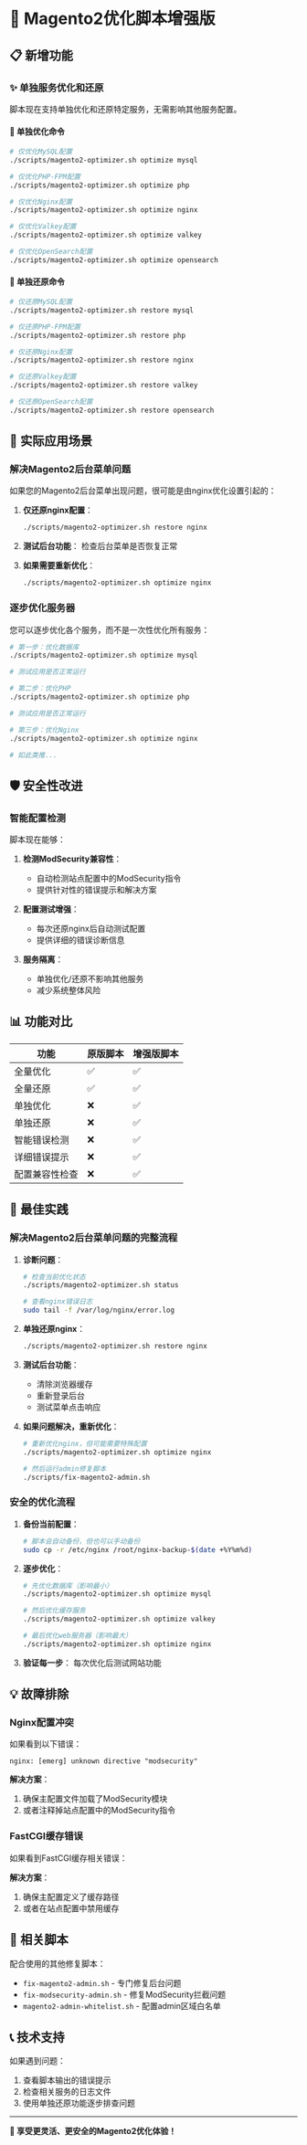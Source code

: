 # 🚀 Magento2优化脚本增强版

## 📋 新增功能

### ✨ 单独服务优化和还原

脚本现在支持单独优化和还原特定服务，无需影响其他服务配置。

#### 🔧 单独优化命令

```bash
# 仅优化MySQL配置
./scripts/magento2-optimizer.sh optimize mysql

# 仅优化PHP-FPM配置
./scripts/magento2-optimizer.sh optimize php

# 仅优化Nginx配置
./scripts/magento2-optimizer.sh optimize nginx

# 仅优化Valkey配置
./scripts/magento2-optimizer.sh optimize valkey

# 仅优化OpenSearch配置
./scripts/magento2-optimizer.sh optimize opensearch
```

#### 🔄 单独还原命令

```bash
# 仅还原MySQL配置
./scripts/magento2-optimizer.sh restore mysql

# 仅还原PHP-FPM配置
./scripts/magento2-optimizer.sh restore php

# 仅还原Nginx配置
./scripts/magento2-optimizer.sh restore nginx

# 仅还原Valkey配置
./scripts/magento2-optimizer.sh restore valkey

# 仅还原OpenSearch配置
./scripts/magento2-optimizer.sh restore opensearch
```

## 🎯 实际应用场景

### 解决Magento2后台菜单问题

如果您的Magento2后台菜单出现问题，很可能是由nginx优化设置引起的：

1. **仅还原nginx配置**：
   ```bash
   ./scripts/magento2-optimizer.sh restore nginx
   ```

2. **测试后台功能**：
   检查后台菜单是否恢复正常

3. **如果需要重新优化**：
   ```bash
   ./scripts/magento2-optimizer.sh optimize nginx
   ```

### 逐步优化服务器

您可以逐步优化各个服务，而不是一次性优化所有服务：

```bash
# 第一步：优化数据库
./scripts/magento2-optimizer.sh optimize mysql

# 测试应用是否正常运行

# 第二步：优化PHP
./scripts/magento2-optimizer.sh optimize php

# 测试应用是否正常运行

# 第三步：优化Nginx
./scripts/magento2-optimizer.sh optimize nginx

# 如此类推...
```

## 🛡️ 安全性改进

### 智能配置检测

脚本现在能够：

1. **检测ModSecurity兼容性**：
   - 自动检测站点配置中的ModSecurity指令
   - 提供针对性的错误提示和解决方案

2. **配置测试增强**：
   - 每次还原nginx后自动测试配置
   - 提供详细的错误诊断信息

3. **服务隔离**：
   - 单独优化/还原不影响其他服务
   - 减少系统整体风险

## 📊 功能对比

| 功能 | 原版脚本 | 增强版脚本 |
|------|----------|------------|
| 全量优化 | ✅ | ✅ |
| 全量还原 | ✅ | ✅ |
| 单独优化 | ❌ | ✅ |
| 单独还原 | ❌ | ✅ |
| 智能错误检测 | ❌ | ✅ |
| 详细错误提示 | ❌ | ✅ |
| 配置兼容性检查 | ❌ | ✅ |

## 🚀 最佳实践

### 解决Magento2后台菜单问题的完整流程

1. **诊断问题**：
   ```bash
   # 检查当前优化状态
   ./scripts/magento2-optimizer.sh status
   
   # 查看nginx错误日志
   sudo tail -f /var/log/nginx/error.log
   ```

2. **单独还原nginx**：
   ```bash
   ./scripts/magento2-optimizer.sh restore nginx
   ```

3. **测试后台功能**：
   - 清除浏览器缓存
   - 重新登录后台
   - 测试菜单点击响应

4. **如果问题解决，重新优化**：
   ```bash
   # 重新优化nginx，但可能需要特殊配置
   ./scripts/magento2-optimizer.sh optimize nginx
   
   # 然后运行admin修复脚本
   ./scripts/fix-magento2-admin.sh
   ```

### 安全的优化流程

1. **备份当前配置**：
   ```bash
   # 脚本会自动备份，但也可以手动备份
   sudo cp -r /etc/nginx /root/nginx-backup-$(date +%Y%m%d)
   ```

2. **逐步优化**：
   ```bash
   # 先优化数据库（影响最小）
   ./scripts/magento2-optimizer.sh optimize mysql
   
   # 然后优化缓存服务
   ./scripts/magento2-optimizer.sh optimize valkey
   
   # 最后优化web服务器（影响最大）
   ./scripts/magento2-optimizer.sh optimize nginx
   ```

3. **验证每一步**：
   每次优化后测试网站功能

## 💡 故障排除

### Nginx配置冲突

如果看到以下错误：
```
nginx: [emerg] unknown directive "modsecurity"
```

**解决方案**：
1. 确保主配置文件加载了ModSecurity模块
2. 或者注释掉站点配置中的ModSecurity指令

### FastCGI缓存错误

如果看到FastCGI缓存相关错误：

**解决方案**：
1. 确保主配置定义了缓存路径
2. 或者在站点配置中禁用缓存

## 🔗 相关脚本

配合使用的其他修复脚本：

- `fix-magento2-admin.sh` - 专门修复后台问题
- `fix-modsecurity-admin.sh` - 修复ModSecurity拦截问题
- `magento2-admin-whitelist.sh` - 配置admin区域白名单

## 📞 技术支持

如果遇到问题：

1. 查看脚本输出的错误提示
2. 检查相关服务的日志文件
3. 使用单独还原功能逐步排查问题

---

**🎉 享受更灵活、更安全的Magento2优化体验！**
